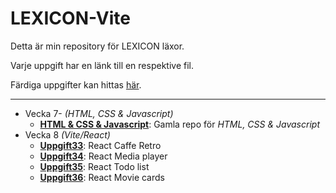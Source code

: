 # LEXICON-Vite

Detta är min repository för LEXICON läxor.

Varje uppgift har en länk till en respektive fil.

Färdiga uppgifter kan hittas [här](https://github.com/Ertingel/LEXICON-Vite).

---

-   Vecka 7- _(HTML, CSS & Javascript)_
    -   [**HTML & CSS & Javascript**](https://github.com/Ertingel/LEXICON/): Gamla repo för _HTML, CSS & Javascript_
-   Vecka 8 _(Vite/React)_
    -   [**Uppgift33**](https://github.com/Ertingel/LEXICON-Vite/tree/main/Instruktioner/Uppgift33-react-caffe-retro): React Caffe Retro
    -   [**Uppgift34**](https://github.com/Ertingel/LEXICON-Vite/tree/main/Instruktioner/Uppgift34-react-media-player): React Media player
    -   [**Uppgift35**](https://github.com/Ertingel/LEXICON-Vite/tree/main/Instruktioner/Uppgift35-react-todo-list): React Todo list
    -   [**Uppgift36**](https://github.com/Ertingel/LEXICON-Vite/tree/main/Instruktioner/Uppgift36-react-movie-cards): React Movie cards
